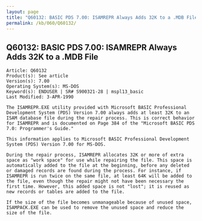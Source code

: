 ```yaml
---
layout: page
title: "Q60132: BASIC PDS 7.00: ISAMREPR Always Adds 32K to a .MDB File"
permalink: /kb/060/Q60132/
---
```


## Q60132: BASIC PDS 7.00: ISAMREPR Always Adds 32K to a .MDB File

	Article: Q60132
	Product(s): See article
	Version(s): 7.00
	Operating System(s): MS-DOS
	Keyword(s): ENDUSER | SR# S900321-28 | mspl13_basic
	Last Modified: 3-APR-1990
	
	The ISAMREPR.EXE utility provided with Microsoft BASIC Professional
	Development System (PDS) Version 7.00 always adds at least 32K to an
	ISAM database file during the repair process. This is correct behavior
	for ISAMREPR and is documented on Page 384 of the "Microsoft BASIC PDS
	7.0: Programmer's Guide."
	
	This information applies to Microsoft BASIC Professional Development
	System (PDS) Version 7.00 for MS-DOS.
	
	During the repair process, ISAMREPR allocates 32K or more of extra
	space as "work space" for use while repairing the file. This space is
	automatically added to the file at the beginning, before any deleted
	or damaged records are found during the process. For instance, if
	ISAMREPR is run twice on the same file, at least 64K will be added to
	the file, even though the repair might not have been necessary the
	first time. However, this added space is not "lost"; it is reused as
	new records or tables are added to the file.
	
	If the size of the file becomes unmanageable because of unused space,
	ISAMPACK.EXE can be used to remove the unused space and reduce the
	size of the file.
